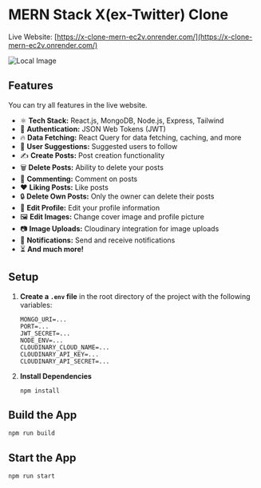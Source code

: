 # MERN Stack X(ex-Twitter) Clone

Live Website: [https://x-clone-mern-ec2v.onrender.com/](https://x-clone-mern-ec2v.onrender.com/)

![Local Image](assets/images/demo-app.png)

## Features

You can try all features in the live website.

- ⚛️ **Tech Stack:** React.js, MongoDB, Node.js, Express, Tailwind
- 🔐 **Authentication:** JSON Web Tokens (JWT)
- 🔥 **Data Fetching:** React Query for data fetching, caching, and more
- 👥 **User Suggestions:** Suggested users to follow
- ✍️ **Create Posts:** Post creation functionality
- 🗑️ **Delete Posts:** Ability to delete your posts
- 💬 **Commenting:** Comment on posts
- ❤️ **Liking Posts:** Like posts
- 🔒 **Delete Own Posts:** Only the owner can delete their posts
- 📝 **Edit Profile:** Edit your profile information
- 🖼️ **Edit Images:** Change cover image and profile picture
- 📷 **Image Uploads:** Cloudinary integration for image uploads
- 🔔 **Notifications:** Send and receive notifications
- ⏳ **And much more!**

## Setup

1. **Create a `.env` file** in the root directory of the project with the following variables:

    ```env
    MONGO_URI=...
    PORT=...
    JWT_SECRET=...
    NODE_ENV=...
    CLOUDINARY_CLOUD_NAME=...
    CLOUDINARY_API_KEY=...
    CLOUDINARY_API_SECRET=...
    ```

2. **Install Dependencies**

    ```shell
    npm install
    ```

## Build the App

```shell
npm run build
```

## Start the App

```shell
npm run start

